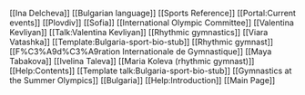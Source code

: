[[Ina Delcheva]]
[[Bulgarian language]]
[[Sports Reference]]
[[Portal:Current events]]
[[Plovdiv]]
[[Sofia]]
[[International Olympic Committee]]
[[Valentina Kevliyan]]
[[Talk:Valentina Kevliyan]]
[[Rhythmic gymnastics]]
[[Viara Vatashka]]
[[Template:Bulgaria-sport-bio-stub]]
[[Rhythmic gymnast]]
[[F%C3%A9d%C3%A9ration Internationale de Gymnastique]]
[[Maya Tabakova]]
[[Ivelina Taleva]]
[[Maria Koleva (rhythmic gymnast)]]
[[Help:Contents]]
[[Template talk:Bulgaria-sport-bio-stub]]
[[Gymnastics at the Summer Olympics]]
[[Bulgaria]]
[[Help:Introduction]]
[[Main Page]]
